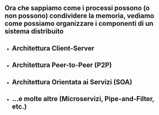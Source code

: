 ## Ora che sappiamo come i processi possono (o non possono) condividere la memoria, vediamo come possiamo <Alert>organizzare</Alert> i componenti di un sistema distribuito

<VSpace space="8"/>

<v-clicks>

- ## Architettura <Alert>Client-Server</Alert> <VSpace space="4"/>

- ## Architettura <Alert>Peer-to-Peer (P2P)</Alert> <VSpace space="4"/>

- ## Architettura <Alert strong>Orientata ai Servizi (SOA)</Alert> <VSpace space="4"/>

- ## ...e molte altre (Microservizi, Pipe-and-Filter, etc.)

</v-clicks>
